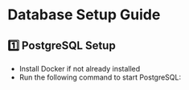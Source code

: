 # Database Setup Guide

## 1️⃣ PostgreSQL Setup
- Install Docker if not already installed
- Run the following command to start PostgreSQL:

